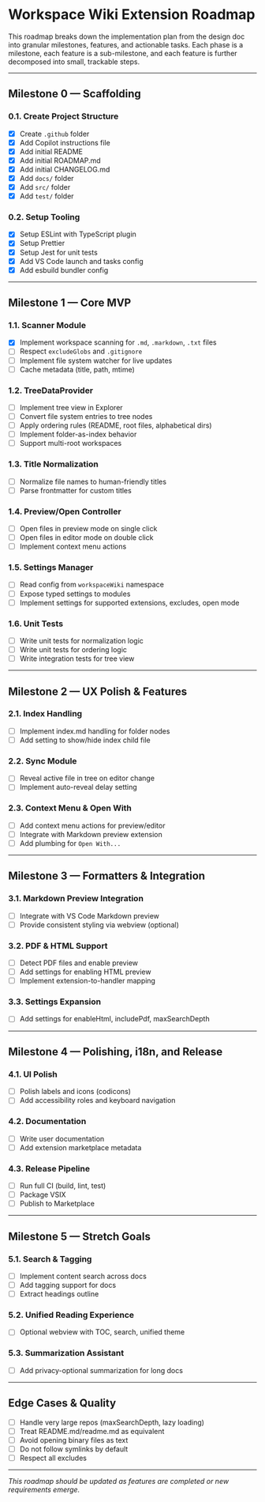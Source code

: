 # Workspace Wiki Extension Roadmap

This roadmap breaks down the implementation plan from the design doc into granular milestones, features, and actionable tasks. Each phase is a milestone, each feature is a sub-milestone, and each feature is further decomposed into small, trackable steps.

---

## Milestone 0 — Scaffolding

### 0.1. Create Project Structure

- [x] Create `.github` folder
- [x] Add Copilot instructions file
- [x] Add initial README
- [x] Add initial ROADMAP.md
- [x] Add initial CHANGELOG.md
- [x] Add `docs/` folder
- [x] Add `src/` folder
- [x] Add `test/` folder

### 0.2. Setup Tooling

- [x] Setup ESLint with TypeScript plugin
- [x] Setup Prettier
- [x] Setup Jest for unit tests
- [x] Add VS Code launch and tasks config
- [x] Add esbuild bundler config

---

## Milestone 1 — Core MVP

### 1.1. Scanner Module

- [x] Implement workspace scanning for `.md`, `.markdown`, `.txt` files
- [ ] Respect `excludeGlobs` and `.gitignore`
- [ ] Implement file system watcher for live updates
- [ ] Cache metadata (title, path, mtime)

### 1.2. TreeDataProvider

- [ ] Implement tree view in Explorer
- [ ] Convert file system entries to tree nodes
- [ ] Apply ordering rules (README, root files, alphabetical dirs)
- [ ] Implement folder-as-index behavior
- [ ] Support multi-root workspaces

### 1.3. Title Normalization

- [ ] Normalize file names to human-friendly titles
- [ ] Parse frontmatter for custom titles

### 1.4. Preview/Open Controller

- [ ] Open files in preview mode on single click
- [ ] Open files in editor mode on double click
- [ ] Implement context menu actions

### 1.5. Settings Manager

- [ ] Read config from `workspaceWiki` namespace
- [ ] Expose typed settings to modules
- [ ] Implement settings for supported extensions, excludes, open mode

### 1.6. Unit Tests

- [ ] Write unit tests for normalization logic
- [ ] Write unit tests for ordering logic
- [ ] Write integration tests for tree view

---

## Milestone 2 — UX Polish & Features

### 2.1. Index Handling

- [ ] Implement index.md handling for folder nodes
- [ ] Add setting to show/hide index child file

### 2.2. Sync Module

- [ ] Reveal active file in tree on editor change
- [ ] Implement auto-reveal delay setting

### 2.3. Context Menu & Open With

- [ ] Add context menu actions for preview/editor
- [ ] Integrate with Markdown preview extension
- [ ] Add plumbing for `Open With...`

---

## Milestone 3 — Formatters & Integration

### 3.1. Markdown Preview Integration

- [ ] Integrate with VS Code Markdown preview
- [ ] Provide consistent styling via webview (optional)

### 3.2. PDF & HTML Support

- [ ] Detect PDF files and enable preview
- [ ] Add settings for enabling HTML preview
- [ ] Implement extension-to-handler mapping

### 3.3. Settings Expansion

- [ ] Add settings for enableHtml, includePdf, maxSearchDepth

---

## Milestone 4 — Polishing, i18n, and Release

### 4.1. UI Polish

- [ ] Polish labels and icons (codicons)
- [ ] Add accessibility roles and keyboard navigation

### 4.2. Documentation

- [ ] Write user documentation
- [ ] Add extension marketplace metadata

### 4.3. Release Pipeline

- [ ] Run full CI (build, lint, test)
- [ ] Package VSIX
- [ ] Publish to Marketplace

---

## Milestone 5 — Stretch Goals

### 5.1. Search & Tagging

- [ ] Implement content search across docs
- [ ] Add tagging support for docs
- [ ] Extract headings outline

### 5.2. Unified Reading Experience

- [ ] Optional webview with TOC, search, unified theme

### 5.3. Summarization Assistant

- [ ] Add privacy-optional summarization for long docs

---

## Edge Cases & Quality

- [ ] Handle very large repos (maxSearchDepth, lazy loading)
- [ ] Treat README.md/readme.md as equivalent
- [ ] Avoid opening binary files as text
- [ ] Do not follow symlinks by default
- [ ] Respect all excludes

---

_This roadmap should be updated as features are completed or new requirements emerge._
